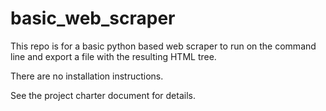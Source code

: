 # basic_web_scraper
This repo is for a basic python based web scraper to run on the command line and export a file with the resulting HTML tree. 

There are no installation instructions. 

See the project charter document for details. 
